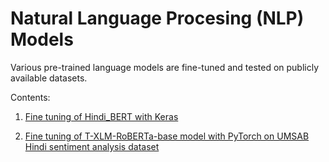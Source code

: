 # Natural Language Procesing (NLP) Models
Various pre-trained language models are fine-tuned and tested on publicly available datasets.

Contents:

1. [Fine tuning of Hindi_BERT with Keras](https://github.com/SaikatPhys/Machine-Learning-Models/blob/main/Hindi-BERT-fine-tuning-with-keras-using-review-dataset.ipynb)

2. [Fine tuning of T-XLM-RoBERTa-base model with PyTorch on UMSAB Hindi sentiment analysis dataset](https://github.com/SaikatPhys/Machine-Learning-Models/blob/main/T-XLM-RoBERTa-base-fine-tuning-for-sentiment-analysis-task-using-UMSAB-dataset.ipynb)
